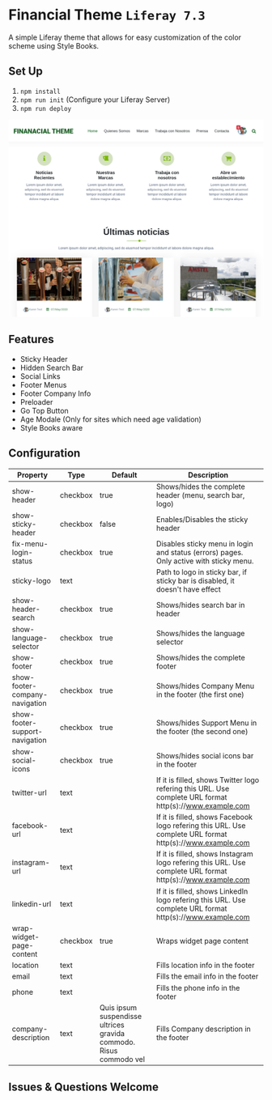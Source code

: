 # Financial Theme `Liferay 7.3`

A simple Liferay theme that allows for easy customization of the color scheme using Style Books.

## Set Up

1. `npm install`
2. `npm run init` (Configure your Liferay Server)
3. `npm run deploy`

![thumbnail](src/images/thumbnail.png)

## Features

* Sticky Header
* Hidden Search Bar
* Social Links
* Footer Menus
* Footer Company Info
* Preloader
* Go Top Button
* Age Modale (Only for sites which need age validation)
* Style Books aware

## Configuration
| Property | Type | Default | Description |
| ------------- | ------------- | ------------- | ------------- |
| show-header | checkbox | true | Shows/hides the complete header (menu, search bar, logo) |
| show-sticky-header | checkbox | false | Enables/Disables the sticky header |
| fix-menu-login-status | checkbox | true | Disables sticky menu in login and status (errors) pages. Only active with sticky menu. |
| sticky-logo | text |  | Path to logo in sticky bar, if sticky bar is disabled, it doesn't have effect |
| show-header-search | checkbox | true | Shows/hides search bar in header |
| show-language-selector | checkbox | true | Shows/hides the language selector |
| show-footer | checkbox | true | Shows/hides the complete footer |
| show-footer-company-navigation | checkbox | true | Shows/hides Company Menu in the footer (the first one) |
| show-footer-support-navigation | checkbox | true | Shows/hides Support Menu in the footer (the second one) |
| show-social-icons | checkbox | true | Shows/hides social icons bar in the footer |
| twitter-url | text | | If it is filled, shows Twitter logo refering this URL. Use complete URL format http(s)://www.example.com |
| facebook-url | text | | If it is filled, shows Facebook logo refering this URL. Use complete URL format http(s)://www.example.com |
| instagram-url | text | | If it is filled, shows Instagram logo refering this URL. Use complete URL format http(s)://www.example.com |
| linkedin-url | text | | If it is filled, shows LinkedIn logo refering this URL. Use complete URL format http(s)://www.example.com | 
| wrap-widget-page-content | checkbox | true | Wraps widget page content |
| location | text | | Fills location info in the footer |
| email | text | | Fills the email info in the footer |
| phone | text | | Fills the phone info in the footer |
| company-description | text | Quis ipsum suspendisse ultrices gravida commodo. Risus commodo vel | Fills Company description in the footer |

## Issues & Questions Welcome